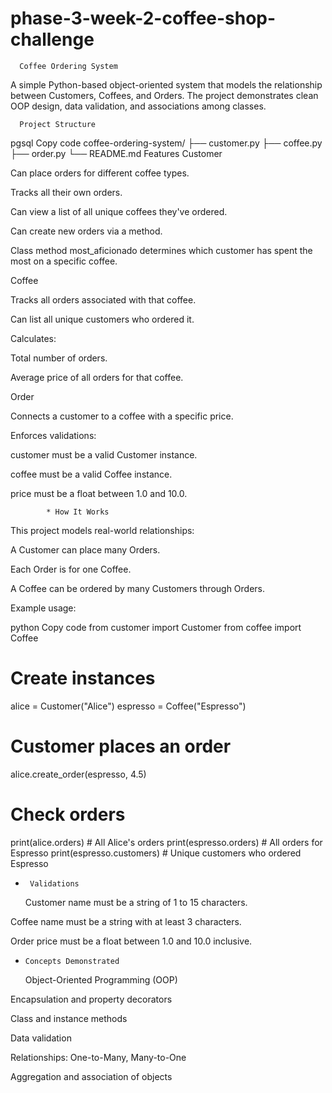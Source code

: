 # phase-3-week-2-coffee-shop-challenge

      Coffee Ordering System

A simple Python-based object-oriented system that models the relationship between Customers, Coffees, and Orders. The project demonstrates clean OOP design, data validation, and associations among classes.

      Project Structure

pgsql
Copy code
coffee-ordering-system/
├── customer.py
├── coffee.py
├── order.py
└── README.md
Features
Customer

Can place orders for different coffee types.

Tracks all their own orders.

Can view a list of all unique coffees they've ordered.

Can create new orders via a method.

Class method most_aficionado determines which customer has spent the most on a specific coffee.

Coffee

Tracks all orders associated with that coffee.

Can list all unique customers who ordered it.

Calculates:

Total number of orders.

Average price of all orders for that coffee.

Order

Connects a customer to a coffee with a specific price.

Enforces validations:

customer must be a valid Customer instance.

coffee must be a valid Coffee instance.

price must be a float between 1.0 and 10.0.

            * How It Works

This project models real-world relationships:

A Customer can place many Orders.

Each Order is for one Coffee.

A Coffee can be ordered by many Customers through Orders.

Example usage:

python
Copy code
from customer import Customer
from coffee import Coffee

# Create instances

alice = Customer("Alice")
espresso = Coffee("Espresso")

# Customer places an order

alice.create_order(espresso, 4.5)

# Check orders

print(alice.orders) # All Alice's orders
print(espresso.orders) # All orders for Espresso
print(espresso.customers) # Unique customers who ordered Espresso

-      Validations
  Customer name must be a string of 1 to 15 characters.

Coffee name must be a string with at least 3 characters.

Order price must be a float between 1.0 and 10.0 inclusive.

-     Concepts Demonstrated
  Object-Oriented Programming (OOP)

Encapsulation and property decorators

Class and instance methods

Data validation

Relationships: One-to-Many, Many-to-One

Aggregation and association of objects
